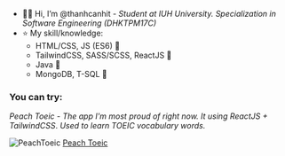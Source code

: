 + 🙋‍♂️ Hi, I’m @thanhcanhit - *Student at IUH University. Specialization in Software Engineering (DHKTPM17C)*
+ ⭐ My skill/knowledge: 
  + HTML/CSS, JS (ES6) 🐔
  + TailwindCSS, SASS/SCSS, ReactJS 🐔
  + Java 🐥
  + MongoDB, T-SQL 🐣
### You can try:
*Peach Toeic - The app I'm most proud of right now. It using ReactJS + TailwindCSS*.
*Used to learn TOEIC vocabulary words.*

![PeachToeic](https://thanhcanhit.github.io/peach-toeic/assets/favicon/favicon-32x32.png)
[Peach Toeic](https://thanhcanhit.github.io/peach-toeic)
